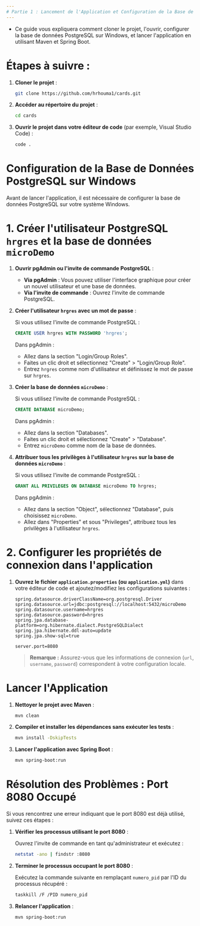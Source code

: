 ```yaml
---
# Partie 1 : Lancement de l'Application et Configuration de la Base de Données PostgreSQL sur Windows
---
```


- Ce guide vous expliquera comment cloner le projet, l'ouvrir, configurer la base de données PostgreSQL sur Windows, et lancer l'application en utilisant Maven et Spring Boot.

# Étapes à suivre :

1. **Cloner le projet** :
    ```bash
    git clone https://github.com/hrhouma1/cards.git
    ```

2. **Accéder au répertoire du projet** :
    ```bash
    cd cards
    ```

3. **Ouvrir le projet dans votre éditeur de code** (par exemple, Visual Studio Code) :
    ```bash
    code .
    ```

# Configuration de la Base de Données PostgreSQL sur Windows

Avant de lancer l'application, il est nécessaire de configurer la base de données PostgreSQL sur votre système Windows.

# 1. Créer l'utilisateur PostgreSQL `hrgres` et la base de données `microDemo`

1. **Ouvrir pgAdmin ou l'invite de commande PostgreSQL** :

   - **Via pgAdmin** : Vous pouvez utiliser l'interface graphique pour créer un nouvel utilisateur et une base de données.
   - **Via l'invite de commande** : Ouvrez l'invite de commande PostgreSQL.

2. **Créer l'utilisateur `hrgres` avec un mot de passe** :

   Si vous utilisez l'invite de commande PostgreSQL :
   ```sql
   CREATE USER hrgres WITH PASSWORD 'hrgres';
   ```

   Dans pgAdmin :
   - Allez dans la section "Login/Group Roles".
   - Faites un clic droit et sélectionnez "Create" > "Login/Group Role".
   - Entrez `hrgres` comme nom d'utilisateur et définissez le mot de passe sur `hrgres`.

3. **Créer la base de données `microDemo`** :

   Si vous utilisez l'invite de commande PostgreSQL :
   ```sql
   CREATE DATABASE microDemo;
   ```

   Dans pgAdmin :
   - Allez dans la section "Databases".
   - Faites un clic droit et sélectionnez "Create" > "Database".
   - Entrez `microDemo` comme nom de la base de données.

4. **Attribuer tous les privilèges à l'utilisateur `hrgres` sur la base de données `microDemo`** :

   Si vous utilisez l'invite de commande PostgreSQL :
   ```sql
   GRANT ALL PRIVILEGES ON DATABASE microDemo TO hrgres;
   ```

   Dans pgAdmin :
   - Allez dans la section "Object", sélectionnez "Database", puis choisissez `microDemo`.
   - Allez dans "Properties" et sous "Privileges", attribuez tous les privilèges à l'utilisateur `hrgres`.

# 2. Configurer les propriétés de connexion dans l'application

1. **Ouvrez le fichier `application.properties` (ou `application.yml`)** dans votre éditeur de code et ajoutez/modifiez les configurations suivantes :

    ```properties
    spring.datasource.driverClassName=org.postgresql.Driver
    spring.datasource.url=jdbc:postgresql://localhost:5432/microDemo
    spring.datasource.username=hrgres
    spring.datasource.password=hrgres
    spring.jpa.database-platform=org.hibernate.dialect.PostgreSQLDialect
    spring.jpa.hibernate.ddl-auto=update
    spring.jpa.show-sql=true

    server.port=8080
    ```

   > **Remarque :** Assurez-vous que les informations de connexion (`url`, `username`, `password`) correspondent à votre configuration locale.

# Lancer l'Application

1. **Nettoyer le projet avec Maven** :
    ```bash
    mvn clean
    ```

2. **Compiler et installer les dépendances sans exécuter les tests** :
    ```bash
    mvn install -DskipTests
    ```

3. **Lancer l'application avec Spring Boot** :
    ```bash
    mvn spring-boot:run
    ```

# Résolution des Problèmes : Port 8080 Occupé

Si vous rencontrez une erreur indiquant que le port 8080 est déjà utilisé, suivez ces étapes :

1. **Vérifier les processus utilisant le port 8080** :

   Ouvrez l'invite de commande en tant qu'administrateur et exécutez :
   ```bash
   netstat -ano | findstr :8080
   ```

2. **Terminer le processus occupant le port 8080** :

   Exécutez la commande suivante en remplaçant `numero_pid` par l'ID du processus récupéré :
   ```bash
   taskkill /F /PID numero_pid
   ```

3. **Relancer l'application** :
    ```bash
    mvn spring-boot:run
    ```

